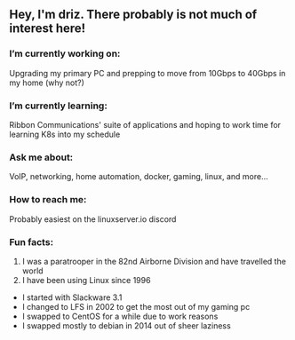 ## Hey, I'm driz. There probably is not much of interest here!

### I’m currently working on:  
Upgrading my primary PC and prepping to move from 10Gbps to 40Gbps in my home (why not?)
### I’m currently learning:  
Ribbon Communications' suite of applications and hoping to work time for learning K8s into my schedule
### Ask me about:  
VoIP, networking, home automation, docker, gaming, linux, and more...
### How to reach me:   
Probably easiest on the linuxserver.io discord
### Fun facts:  
1. I was a paratrooper in the 82nd Airborne Division and have travelled the world  
2. I have been using Linux since 1996

  * I started with Slackware 3.1  
  * I changed to LFS in 2002 to get the most out of my gaming pc  
  * I swapped to CentOS for a while due to work reasons  
  * I swapped mostly to debian in 2014 out of sheer laziness

